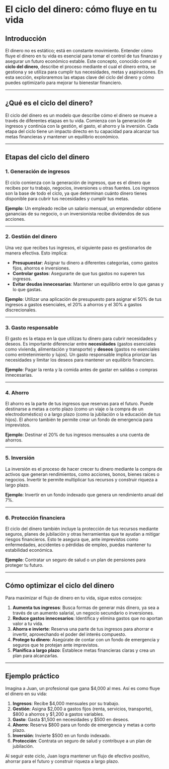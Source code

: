 # El ciclo del dinero: cómo fluye en tu vida

## Introducción

El dinero no es estático; está en constante movimiento. Entender cómo fluye el dinero en tu vida es esencial para tomar el control de tus finanzas y asegurar un futuro económico estable. Este concepto, conocido como el **ciclo del dinero**, describe el proceso mediante el cual el dinero entra, se gestiona y se utiliza para cumplir tus necesidades, metas y aspiraciones. En esta sección, exploraremos las etapas clave del ciclo del dinero y cómo puedes optimizarlo para mejorar tu bienestar financiero.

---

## ¿Qué es el ciclo del dinero?

El ciclo del dinero es un modelo que describe cómo el dinero se mueve a través de diferentes etapas en tu vida. Comienza con la generación de ingresos y continúa con la gestión, el gasto, el ahorro y la inversión. Cada etapa del ciclo tiene un impacto directo en tu capacidad para alcanzar tus metas financieras y mantener un equilibrio económico.

---

## Etapas del ciclo del dinero

### 1. **Generación de ingresos**

El ciclo comienza con la generación de ingresos, que es el dinero que recibes por tu trabajo, negocios, inversiones u otras fuentes. Los ingresos son la base de todo el ciclo, ya que determinan cuánto dinero tienes disponible para cubrir tus necesidades y cumplir tus metas.

**Ejemplo**: Un empleado recibe un salario mensual, un emprendedor obtiene ganancias de su negocio, o un inversionista recibe dividendos de sus acciones.

---

### 2. **Gestión del dinero**

Una vez que recibes tus ingresos, el siguiente paso es gestionarlos de manera efectiva. Esto implica:

- **Presupuestar**: Asignar tu dinero a diferentes categorías, como gastos fijos, ahorros e inversiones.  
- **Controlar gastos**: Asegurarte de que tus gastos no superen tus ingresos.  
- **Evitar deudas innecesarias**: Mantener un equilibrio entre lo que ganas y lo que gastas.

**Ejemplo**: Utilizar una aplicación de presupuesto para asignar el 50% de tus ingresos a gastos esenciales, el 20% a ahorros y el 30% a gastos discrecionales.

---

### 3. **Gasto responsable**

El gasto es la etapa en la que utilizas tu dinero para cubrir necesidades y deseos. Es importante diferenciar entre **necesidades** (gastos esenciales como vivienda, alimentación y transporte) y **deseos** (gastos no esenciales como entretenimiento y lujos). Un gasto responsable implica priorizar las necesidades y limitar los deseos para mantener un equilibrio financiero.

**Ejemplo**: Pagar la renta y la comida antes de gastar en salidas o compras innecesarias.

---

### 4. **Ahorro**

El ahorro es la parte de tus ingresos que reservas para el futuro. Puede destinarse a metas a corto plazo (como un viaje o la compra de un electrodoméstico) o a largo plazo (como la jubilación o la educación de tus hijos). El ahorro también te permite crear un fondo de emergencia para imprevistos.

**Ejemplo**: Destinar el 20% de tus ingresos mensuales a una cuenta de ahorros.

---

### 5. **Inversión**

La inversión es el proceso de hacer crecer tu dinero mediante la compra de activos que generan rendimientos, como acciones, bonos, bienes raíces o negocios. Invertir te permite multiplicar tus recursos y construir riqueza a largo plazo.

**Ejemplo**: Invertir en un fondo indexado que genera un rendimiento anual del 7%.

---

### 6. **Protección financiera**

El ciclo del dinero también incluye la protección de tus recursos mediante seguros, planes de jubilación y otras herramientas que te ayudan a mitigar riesgos financieros. Esto te asegura que, ante imprevistos como enfermedades, accidentes o pérdidas de empleo, puedas mantener tu estabilidad económica.

**Ejemplo**: Contratar un seguro de salud o un plan de pensiones para proteger tu futuro.

---

## Cómo optimizar el ciclo del dinero

Para maximizar el flujo de dinero en tu vida, sigue estos consejos:

1. **Aumenta tus ingresos**: Busca formas de generar más dinero, ya sea a través de un aumento salarial, un negocio secundario o inversiones.  
2. **Reduce gastos innecesarios**: Identifica y elimina gastos que no aportan valor a tu vida.  
3. **Ahorra e invierte**: Reserva una parte de tus ingresos para ahorrar e invertir, aprovechando el poder del interés compuesto.  
4. **Protege tu dinero**: Asegúrate de contar con un fondo de emergencia y seguros que te protejan ante imprevistos.  
5. **Planifica a largo plazo**: Establece metas financieras claras y crea un plan para alcanzarlas.

---

## Ejemplo práctico

Imagina a Juan, un profesional que gana $4,000 al mes. Así es como fluye el dinero en su vida:

1. **Ingresos**: Recibe $4,000 mensuales por su trabajo.  
2. **Gestión**: Asigna $2,000 a gastos fijos (renta, servicios, transporte), $800 a ahorros y $1,200 a gastos variables.  
3. **Gasto**: Gasta $1,500 en necesidades y $500 en deseos.  
4. **Ahorro**: Reserva $800 para un fondo de emergencia y metas a corto plazo.  
5. **Inversión**: Invierte $500 en un fondo indexado.  
6. **Protección**: Contrata un seguro de salud y contribuye a un plan de jubilación.

Al seguir este ciclo, Juan logra mantener un flujo de efectivo positivo, ahorrar para el futuro y construir riqueza a largo plazo.
